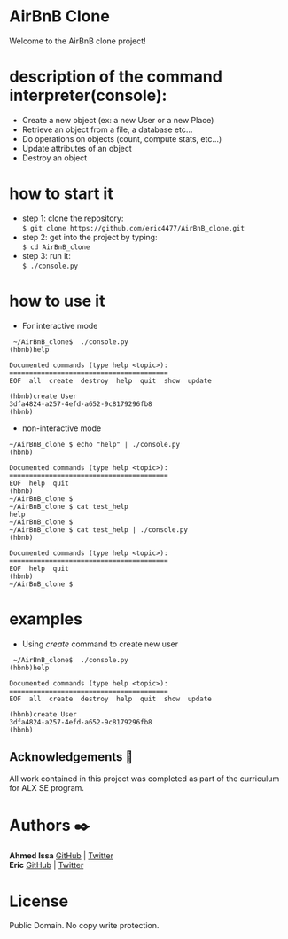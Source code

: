 # AirBnB Clone

Welcome to the AirBnB clone project!

# description of the command interpreter(console):

- Create a new object (ex: a new User or a new Place)
- Retrieve an object from a file, a database etc…
- Do operations on objects (count, compute stats, etc…)
- Update attributes of an object
- Destroy an object

# how to start it
- step 1: clone the repository:    
```$ git clone https://github.com/eric4477/AirBnB_clone.git```    
- step 2: get into the project by typing:   
```$ cd AirBnB_clone```    
- step 3: run it:   
```$ ./console.py```    

# how to use it
- For interactive mode  
```  
 ~/AirBnB_clone$  ./console.py     
(hbnb)help   
   
Documented commands (type help <topic>):    
========================================    
EOF  all  create  destroy  help  quit  show  update    

(hbnb)create User    
3dfa4824-a257-4efd-a652-9c8179296fb8    
(hbnb)
```
- non-interactive mode    
```
~/AirBnB_clone $ echo "help" | ./console.py    
(hbnb)

Documented commands (type help <topic>):
========================================
EOF  help  quit
(hbnb) 
~/AirBnB_clone $
~/AirBnB_clone $ cat test_help
help
~/AirBnB_clone $
~/AirBnB_clone $ cat test_help | ./console.py
(hbnb)

Documented commands (type help <topic>):
========================================
EOF  help  quit
(hbnb) 
~/AirBnB_clone $
```

# examples   
- Using *create* command to create new user     
```  
 ~/AirBnB_clone$  ./console.py     
(hbnb)help   
   
Documented commands (type help <topic>):    
========================================    
EOF  all  create  destroy  help  quit  show  update    

(hbnb)create User    
3dfa4824-a257-4efd-a652-9c8179296fb8    
(hbnb)
```

## Acknowledgements :pray:

All work contained in this project was completed as part of the curriculum for ALX SE program.

# Authors :black_nib:

**Ahmed Issa** [GitHub](https://github.com/Ahmed-Is3a) | [Twitter](https://twitter.com/ahmedissa0011)  
**Eric** [GitHub](https://github.com/eric4477) | [Twitter](https://twitter.com/eric_george2002)

# License

Public Domain. No copy write protection.
